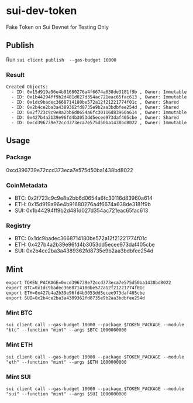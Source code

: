 # sui-dev-token

Fake Token on Sui Devnet for Testing Only

## Publish

Run
`sui client publish  --gas-budget 10000`

### Result

```
Created Objects:
  - ID: 0x15d919a96e4b91680276a4f6674a638de3181f9b , Owner: Immutable
  - ID: 0x1b44294ff9b2d481d027d354ac721eac65fac613 , Owner: Immutable
  - ID: 0x1dc9badec3668714180be572a12f21221774f01c , Owner: Shared
  - ID: 0x2b4ce2ba3a4389362fd8735e9b2aa3bdbfee254d , Owner: Shared
  - ID: 0x2f723c9c9e8a2bb6d0654a6fc30116d83960a614 , Owner: Immutable
  - ID: 0x427b4a2b39e96fd4b3053dd5ecee973daf405cbe , Owner: Shared
  - ID: 0xcd396739e72ccd373eca7e575d50ba1438bd8022 , Owner: Immutable
```

## Usage

### Package
0xcd396739e72ccd373eca7e575d50ba1438bd8022

### CoinMetadata
* BTC: 0x2f723c9c9e8a2bb6d0654a6fc30116d83960a614
* ETH: 0x15d919a96e4b91680276a4f6674a638de3181f9b
* SUI: 0x1b44294ff9b2d481d027d354ac721eac65fac613


### Registry
* BTC: 0x1dc9badec3668714180be572a12f21221774f01c
* ETH: 0x427b4a2b39e96fd4b3053dd5ecee973daf405cbe
* SUI: 0x2b4ce2ba3a4389362fd8735e9b2aa3bdbfee254d


## Mint

```
export TOKEN_PACKAGE=0xcd396739e72ccd373eca7e575d50ba1438bd8022
export BTC=0x1dc9badec3668714180be572a12f21221774f01c
export ETH=0x427b4a2b39e96fd4b3053dd5ecee973daf405cbe
export SUI=0x2b4ce2ba3a4389362fd8735e9b2aa3bdbfee254d
```

### Mint BTC
`sui client call --gas-budget 10000 --package $TOKEN_PACKAGE --module "btc" --function "mint" --args $BTC 1000000000`

### Mint ETH
`sui client call --gas-budget 10000 --package $TOKEN_PACKAGE --module "eth" --function "mint" --args $ETH 1000000000`

### Mint SUI
`sui client call --gas-budget 10000 --package $TOKEN_PACKAGE --module "sui" --function "mint" --args $SUI 1000000000`
